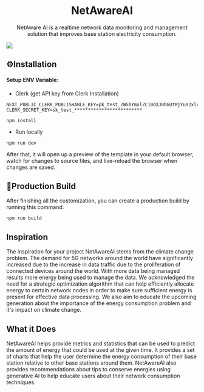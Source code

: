 <h1 align=center>NetAwareAI</h1>
<p align=center>NetAware AI is a realtime network data monitoring and management solution that improves base station electricity consumption.</p>

<img src="lib/public/images/webpic.png"/>


<!-- installation -->
## ⚙️Installation

#### Setup ENV Variable: 
- Clerk (get API key from Clerk Installation)
```
NEXT_PUBLIC_CLERK_PUBLISHABLE_KEY=pk_test_ZW5hYmxlZC10dXJ0bGUtMjYuY2xlcmsuYWNjb3VudHMuZGV2JA
CLERK_SECRET_KEY=sk_test_*************************
```

```
npm install
```

* Run locally

```
npm run dev
```

After that, it will open up a preview of the template in your default browser, watch for changes to source files, and live-reload the browser when changes are saved.

## 🔨Production Build

After finishing all the customization, you can create a production build by running this command.

```
npm run build
```

## Inspiration

The inspiration for your project NetAwareAI stems from the climate change problem. The demand for 5G networks around the world have significantly increased due to the increase in data traffic due to the proliferation of connected devices around the world. With more data being managed results more energy being used to manage the data. We acknowledged the need for a strategic optimization algorithm that can help efficiently allocate energy to certain network nodes in order to make sure sufficient energy is present for effective data processing. We also aim to educate the upcoming generation about the importance of the energy consumption problem and it's impact on climate change. 

## What it Does

NetAwareAI helps provide metrics and statistics that can be used to predict the amount of energy that could be used at the given time. It provides a set of charts that help the user determine the energy consumption of their base station relative to other base stations around them. NetAwareAI also provides recommendations about tips to conserve energies using generative AI to help educate users about their network consumption techniques.
